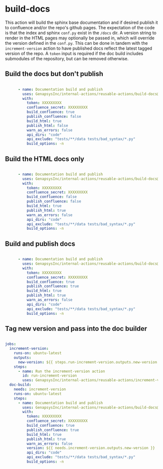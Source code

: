 # build-docs

This action will build the sphinx base documentation and if desired publish it to confluence and/or the repo's github pages. The expectation of the code is that the index and sphinx `conf.py` exist in the `/docs` dir. A version string to render in the HTML pages may optionally be passed in, which will override the version defined in the `conf.py`. This can be done in tandem with the `increment-version` action to have published docs reflect the latest tagged version of the repo. A `token` input is required if the doc build includes submodules of the repository, but can be removed otherwise.

## Build the docs but don't publish

```yaml

      - name: Documentation build and publish
        uses: GenapsysInc/internal-actions/reusable-actions/build-docs@main
        with:
          token: XXXXXXXXX
          confluence_secret: XXXXXXXXX
          build_confluence: true
          publish_confluence: false
          build_html: true
          publish_html: false
          warn_as_errors: false
          api_dirs: "code"
          api_exclude: "tests/**/data tests/bad_syntax/*.py"
          build_options: -n
```

## Build the HTML docs only

```yaml

      - name: Documentation build and publish
        uses: GenapsysInc/internal-actions/reusable-actions/build-docs@main
        with:
          token: XXXXXXXXX
          confluence_secret: XXXXXXXXX
          build_confluence: false
          publish_confluence: false
          build_html: true
          publish_html: true
          warn_as_errors: false
          api_dirs: "code"
          api_exclude: "tests/**/data tests/bad_syntax/*.py"
          build_options: -n
```

## Build and publish docs


```yaml

      - name: Documentation build and publish
        uses: GenapsysInc/internal-actions/reusable-actions/build-docs@main
        with:
          token: XXXXXXXXX
          confluence_secret: XXXXXXXXX
          build_confluence: true
          publish_confluence: true
          build_html: true
          publish_html: true
          warn_as_errors: false
          api_dirs: "code"
          api_exclude: "tests/**/data tests/bad_syntax/*.py"
          build_options: -n
```

## Tag new version and pass into the doc builder

```yaml

jobs:
  increment-version:
    runs-on: ubuntu-latest
    outputs:
      new-version: ${{ steps.run-increment-version.outputs.new-version }}
    steps:
      - name: Run the increment-version action
        id: run-increment-version
        uses: GenapsysInc/internal-actions/reusable-actions/increment-version@main
  doc-build:
    needs: increment-version
    runs-on: ubuntu-latest
    steps:
      - name: Documentation build and publish
        uses: GenapsysInc/internal-actions/reusable-actions/build-docs@main
        with:
          token: XXXXXXXXX
          confluence_secret: XXXXXXXXX
          build_confluence: true
          publish_confluence: true
          build_html: true
          publish_html: true
          warn_as_errors: false
          version: ${{ needs.increment-version.outputs.new-version }}
          api_dirs: "code"
          api_exclude: "tests/**/data tests/bad_syntax/*.py"
          build_options: -n
```

